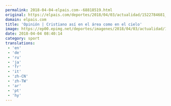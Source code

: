 ```yaml
---
permalink: 2018-04-04-elpais.com--68818519.html
original: https://elpais.com/deportes/2018/04/03/actualidad/1522784681_643164.html#?ref=rss&format=simple&link=link
domain: elpais.com
title: 'Opinión | Cristiano así en el área como en el cielo'
image: https://ep00.epimg.net/deportes/imagenes/2018/04/03/actualidad/1522784681_643164_1522787436_rrss_normal.jpg
date: 2018-04-04 08:40:14
category: sport
translations: 
 - 'en'
 - 'de'
 - 'ru'
 - 'ja'
 - 'fr'
 - 'it'
 - 'zh-CN'
 - 'zh-TW'
 - 'ar'
 - 'pt'
 - 'hy'
---
```


